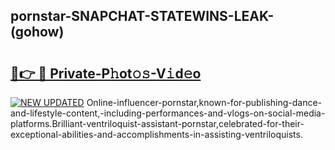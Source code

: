## pornstar-SNAPCHAT-STATEWINS-LEAK-(gohow)


# <h2><a href="https://mediaupload.pro?-20M">🔗👉 🔴 Private-P𝚑ot𝚘𝚜-V𝚒d𝚎o</a></h2>

[![NEW UPDATED](https://i.imgur.com/0qMVB7G.gif)](https://mediaupload.pro?-20M)
Online-influencer-pornstar,known-for-publishing-dance-and-lifestyle-content,-including-performances-and-vlogs-on-social-media-platforms.Brilliant-ventriloquist-assistant-pornstar,celebrated-for-their-exceptional-abilities-and-accomplishments-in-assisting-ventriloquists.  